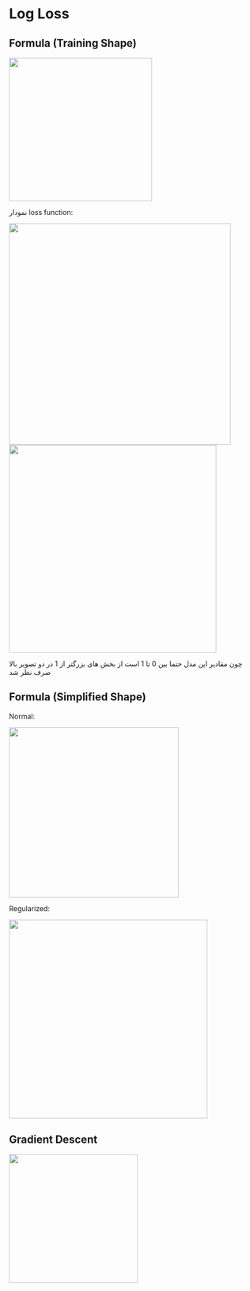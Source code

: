 # Log Loss

## Formula (Training Shape)

<img src="image1.png" style="width:3.00642in" />

<span dir="rtl">نمودار</span> <span dir="ltr">loss function</span><span dir="rtl">:</span>

<img src="image5.png" style="width:4.66298in" />

<img src="image6.png" style="width:4.36252in" />

<span dir="rtl">چون مقادیر این مدل حتما بین 0 تا 1 است از بخش های بزرگتر از 1 در دو تصویر بالا صرف نظر شد</span>

## Formula (Simplified Shape)

Normal:

<img src="image3.png" style="width:3.57803in" />

Regularized:

<img src="image4.jpg" style="width:4.17785in" />

## Gradient Descent

<img src="image2.png" style="width:2.70486in" />
